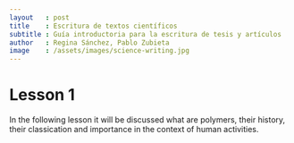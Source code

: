 ```yaml
---
layout   : post
title    : Escritura de textos científicos
subtitle : Guía introductoria para la escritura de tesis y artículos
author   : Regina Sánchez, Pablo Zubieta
image    : /assets/images/science-writing.jpg
---
```


# [](#header-1)Lesson 1

In the following lesson it will be discussed what are polymers, their history,
their classication and importance in the context of human activities.

